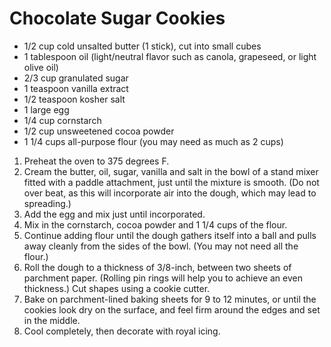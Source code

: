 # Chocolate Sugar Cookies
- 1/2 cup cold unsalted butter (1 stick), cut into small cubes
- 1 tablespoon oil (light/neutral flavor such as canola, grapeseed, or light olive oil)
- 2/3 cup granulated sugar
- 1 teaspoon vanilla extract
- 1/2 teaspoon kosher salt
- 1 large egg
- 1/4 cup cornstarch
- 1/2 cup unsweetened cocoa powder
- 1 1/4 cups all-purpose flour (you may need as much as 2 cups)

1. Preheat the oven to 375 degrees F.
1. Cream the butter, oil, sugar, vanilla and salt in the bowl of a stand mixer fitted with a paddle attachment, just until the mixture is smooth. (Do not over beat, as this will incorporate air into the dough, which may lead to spreading.)
1. Add the egg and mix just until incorporated.
1. Mix in the cornstarch, cocoa powder and 1 1/4 cups of the flour.
1. Continue adding flour until the dough gathers itself into a ball and pulls away cleanly from the sides of the bowl.  (You may not need all the flour.)
1. Roll the dough to a thickness of 3/8-inch, between two sheets of parchment paper. (Rolling pin rings will help you to achieve an even thickness.) Cut shapes using a cookie cutter. 
2. Bake on parchment-lined baking sheets for 9 to 12 minutes, or until the cookies look dry on the surface, and feel firm around the edges and set in the middle.
3. Cool completely, then decorate with royal icing.

